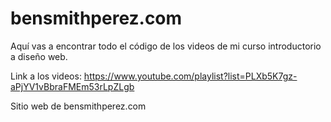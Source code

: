 # bensmithperez.com
Aquí vas a encontrar todo el código de los videos de mi curso introductorio a diseño web.

Link a los videos: https://www.youtube.com/playlist?list=PLXb5K7gz-aPjYV1vBbraFMEm53rLpZLgb

Sitio web de bensmithperez.com
